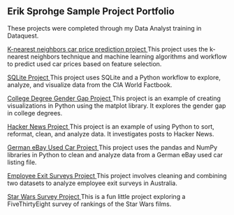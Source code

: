 ## Erik Sprohge Sample Project Portfolio

These projects were completed through my Data Analyst training in Dataquest.

<a href =
"https://github.com/esprohge/esprohge.github.io/blob/master/car_price_project%20(2).ipynb">
K-nearest neighbors car price prediction project </a>
This project uses the k-nearest neighbors technique and machine learning algorithms and workflow to predict used car prices based on feature selection. 

<a href =
"https://nbviewer.jupyter.org/github/esprohge/esprohge.github.io/blob/master/Dataquest%20CIA%20World%20Facts%20SQL%20Project.html">
SQLite Project </a>
This project uses SQLite and a Python workflow to explore, analyze, and visualize data from the CIA World Factbook.

<a href = "https://nbviewer.jupyter.org/github/esprohge/esprohge.github.io/blob/master/Dataquest%20College%20Degrees%20Visualization%20Project.html"> College Degree Gender Gap Project  </a>
This project is an example of creating visualizations in Python using the matplot library. It explores the gender gap in college degrees.

<a href = 
"https://nbviewer.jupyter.org/github/esprohge/esprohge.github.io/blob/master/Dataquest%20Hacker%20News%20project.html"> Hacker News Project </a> 
This project is an example of using Python to sort, reformat, clean, and analyze data. It investigates posts to Hacker News. 

<a href =
"https://nbviewer.jupyter.org/github/esprohge/esprohge.github.io/blob/master/Dataquest%20eBay%20Car%20Sales%20project.html">  German eBay Used Car Project </a>
This project uses the pandas and NumPy libraries in Python to clean and analyze data from a German eBay used car listing file.

<a href =
"https://nbviewer.jupyter.org/github/esprohge/esprohge.github.io/blob/master/Dataquest%20Employee%20Exit%20Surveys%20Project.html"> Employee Exit Surveys Project </a>
This project involves cleaning and combining two datasets to analyze employee exit surveys in Australia. 

<a href =
"https://nbviewer.jupyter.org/github/esprohge/esprohge.github.io/blob/master/Dataquest%20Star%20Wars%20Project.html"> Star Wars Survey Project </a>
This is a fun little project exploring a FiveThirtyEight survey of rankings of the Star Wars films.







